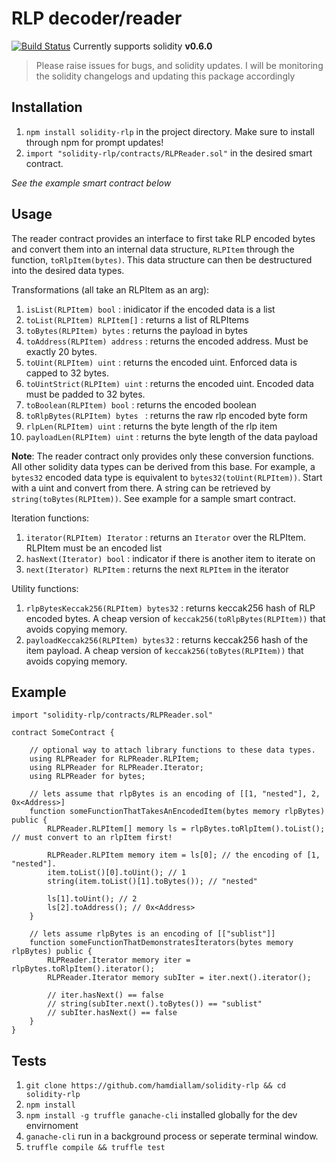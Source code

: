 # RLP decoder/reader
[![Build Status](https://travis-ci.com/hamdiallam/Solidity-RLP.svg?branch=master)](https://travis-ci.com/hamdiallam/Solidity-RLP)
Currently supports solidity **v0.6.0**
> Please raise issues for bugs, and solidity updates. I will be monitoring the solidity changelogs and updating this package accordingly

## Installation
1. `npm install solidity-rlp` in the project directory. Make sure to install through npm for prompt updates!
2. `import "solidity-rlp/contracts/RLPReader.sol"` in the desired smart contract.

_See the example smart contract below_

## Usage
The reader contract provides an interface to first take RLP encoded bytes and convert them into
an internal data structure, `RLPItem` through the function, `toRlpItem(bytes)`. This data structure can then be
destructured into the desired data types.

Transformations (all take an RLPItem as an arg):
1. `isList(RLPItem) bool` : inidicator if the encoded data is a list
2. `toList(RLPItem) RLPItem[]` : returns a list of RLPItems
3. `toBytes(RLPItem) bytes` : returns the payload in bytes
4. `toAddress(RLPItem) address` : returns the encoded address. Must be exactly 20 bytes.
5. `toUint(RLPItem) uint` : returns the encoded uint. Enforced data is capped to 32 bytes.
6. `toUintStrict(RLPItem) uint` : returns the encoded uint. Encoded data must be padded to 32 bytes.
7. `toBoolean(RLPItem) bool` : returns the encoded boolean
8. `toRlpBytes(RLPItem) bytes ` : returns the raw rlp encoded byte form
9. `rlpLen(RLPItem) uint` : returns the byte length of the rlp item
10. `payloadLen(RLPItem) uint` : returns the byte length of the data payload

**Note**: The reader contract only provides only these conversion functions. All other solidity data types can be derived from
this base. For example, a `bytes32` encoded data type is equivalent to `bytes32(toUint(RLPItem))`. Start with a uint and convert from there.
A string can be retrieved by `string(toBytes(RLPItem))`. See example for a sample smart contract.

Iteration functions:
1. `iterator(RLPItem) Iterator` : returns an `Iterator` over the RLPItem. RLPItem must be an encoded list
2. `hasNext(Iterator) bool` : indicator if there is another item to iterate on
3. `next(Iterator) RLPItem` : returns the next `RLPItem` in the iterator

Utility functions:
1. `rlpBytesKeccak256(RLPItem) bytes32` : returns keccak256 hash of RLP encoded bytes. A cheap version
   of `keccak256(toRlpBytes(RLPItem))` that avoids copying memory.
2. `payloadKeccak256(RLPItem) bytes32` : returns keccak256 hash of the item payload. A cheap
   version of `keccak256(toBytes(RLPItem))` that avoids copying memory.

## Example
```solidity
import "solidity-rlp/contracts/RLPReader.sol"

contract SomeContract {
    
    // optional way to attach library functions to these data types.
    using RLPReader for RLPReader.RLPItem;
    using RLPReader for RLPReader.Iterator;
    using RLPReader for bytes;

    // lets assume that rlpBytes is an encoding of [[1, "nested"], 2, 0x<Address>]
    function someFunctionThatTakesAnEncodedItem(bytes memory rlpBytes) public {
        RLPReader.RLPItem[] memory ls = rlpBytes.toRlpItem().toList(); // must convert to an rlpItem first!

        RLPReader.RLPItem memory item = ls[0]; // the encoding of [1, "nested"].
        item.toList()[0].toUint(); // 1
        string(item.toList()[1].toBytes()); // "nested"

        ls[1].toUint(); // 2
        ls[2].toAddress(); // 0x<Address>
    }

    // lets assume rlpBytes is an encoding of [["sublist"]]
    function someFunctionThatDemonstratesIterators(bytes memory rlpBytes) public {
        RLPReader.Iterator memory iter = rlpBytes.toRlpItem().iterator();
        RLPReader.Iterator memory subIter = iter.next().iterator();

        // iter.hasNext() == false
        // string(subIter.next().toBytes()) == "sublist"
        // subIter.hasNext() == false
    }
}
```


## Tests
1. `git clone https://github.com/hamdiallam/solidity-rlp && cd solidity-rlp`
2. `npm install`
3. `npm install -g truffle ganache-cli` installed globally for the dev envirnoment
4. `ganache-cli` run in a background process or seperate terminal window.
4. `truffle compile && truffle test`

